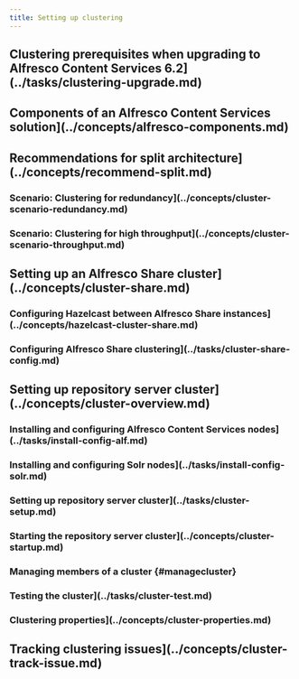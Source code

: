 ```yaml
---
title: Setting up clustering
---
```


## Clustering prerequisites when upgrading to Alfresco Content Services 6.2](../tasks/clustering-upgrade.md)
## Components of an Alfresco Content Services solution](../concepts/alfresco-components.md)
## Recommendations for split architecture](../concepts/recommend-split.md)
### Scenario: Clustering for redundancy](../concepts/cluster-scenario-redundancy.md)
### Scenario: Clustering for high throughput](../concepts/cluster-scenario-throughput.md)
## Setting up an Alfresco Share cluster](../concepts/cluster-share.md)
### Configuring Hazelcast between Alfresco Share instances](../concepts/hazelcast-cluster-share.md)
### Configuring Alfresco Share clustering](../tasks/cluster-share-config.md)
## Setting up repository server cluster](../concepts/cluster-overview.md)
### Installing and configuring Alfresco Content Services nodes](../tasks/install-config-alf.md)
### Installing and configuring Solr nodes](../tasks/install-config-solr.md)
### Setting up repository server cluster](../tasks/cluster-setup.md)
### Starting the repository server cluster](../concepts/cluster-startup.md)
### Managing members of a cluster {#managecluster}
### Testing the cluster](../tasks/cluster-test.md)
### Clustering properties](../concepts/cluster-properties.md)
## Tracking clustering issues](../concepts/cluster-track-issue.md)

